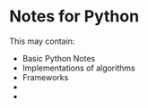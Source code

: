 # Notes for Python

This may contain:
<ul>
<li>Basic Python Notes</li>
<li>Implementations of algorithms</li>
<li>Frameworks</li>
<li></li>
<li></li>
</ul>